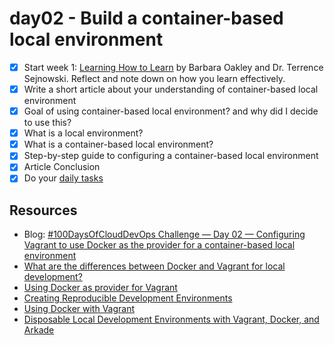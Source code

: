# day02 - Build a container-based local environment

- [x] Start week 1: [Learning How to Learn](https://www.coursera.org/learn/learning-how-to-learn) by Barbara Oakley and Dr. Terrence Sejnowski. Reflect and note down on how you learn effectively.
- [x] Write a short article about your understanding of container-based local environment
- [x] Goal of using container-based local environment? and why did I decide to use this?
- [x] What is a local environment?
- [x] What is a container-based local environment?
- [x] Step-by-step guide to configuring a container-based local environment
- [x] Article Conclusion
- [x] Do your [daily tasks](https://github.com/agcdtmr/100DaysOfCloudDevOps/blob/main/README.md#do-the-work-work-work-work)

## Resources

- Blog: [#100DaysOfCloudDevOps Challenge — Day 02 — Configuring Vagrant to use Docker as the provider for a container-based local environment](https://anj.hashnode.dev/100daysofclouddevops-challenge-day-02-configuring-vagrant-to-use-docker-as-the-provider-for-a-container-based-local-environment)
- [What are the differences between Docker and Vagrant for local development?](https://www.quora.com/What-are-the-differences-between-Docker-and-Vagrant-for-local-development)
- [Using Docker as provider for Vagrant](https://dev.to/mattdark/using-docker-as-provider-for-vagrant-10me)
- [Creating Reproducible Development Environments](https://medium.com/nerd-for-tech/creating-reproducible-development-environments-fac8d6471f35)
- [Using Docker with Vagrant](https://blog.scottlowe.org/2015/02/10/using-docker-with-vagrant/)
- [Disposable Local Development Environments with Vagrant, Docker, and Arkade](https://iximiuz.com/en/posts/how-to-setup-development-environment/)
